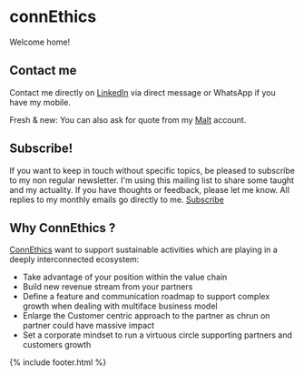 # connEthics
Welcome home!

## Contact me
Contact me directly on [LinkedIn] via direct message or WhatsApp if you have my mobile.

Fresh & new: You can also ask for quote from my [Malt] account.

[LinkedIn]: https://www.linkedin.com/in/fredericchoudat/
[malt]: https://malt.fr/profile/fredericchoudat

## Subscribe! 
If you want to keep in touch without specific topics, be pleased to subscribe to my non regular newsletter. I'm using this mailing list to share some taught and my actuality. If you have thoughts or feedback, please let me know. All replies to my monthly emails go directly to me.
[Subscribe]

## Why ConnEthics ?

[ConnEthics] want to support sustainable activities which are playing in a deeply interconnected ecosystem:
* Take advantage of your position within the value chain
* Build new revenue stream from your partners
* Define a feature and communication roadmap to support complex growth when dealing with multiface business model
* Enlarge the Customer centric approach to the partner as chrun on partner could have massive impact 
* Set a corporate mindset to run a virtuous circle supporting partners and customers growth

[connethics]: http://connethics.fr
[Subscribe]: https://mailchi.mp/8d9a0599a69e/welcomeconnethics

{% include footer.html %}
